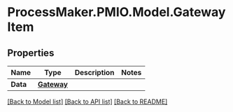 # ProcessMaker.PMIO.Model.GatewayItem
## Properties

Name | Type | Description | Notes
------------ | ------------- | ------------- | -------------
**Data** | [**Gateway**](Gateway.md) |  | 

[[Back to Model list]](../README.md#documentation-for-models) [[Back to API list]](../README.md#documentation-for-api-endpoints) [[Back to README]](../README.md)

